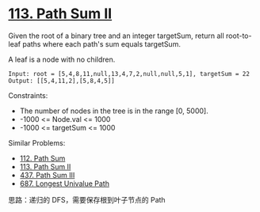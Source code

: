 # [113. Path Sum II](https://leetcode.com/problems/path-sum-ii/)

Given the root of a binary tree and an integer targetSum, return all root-to-leaf paths where each path's sum equals targetSum.

A leaf is a node with no children.

```
Input: root = [5,4,8,11,null,13,4,7,2,null,null,5,1], targetSum = 22
Output: [[5,4,11,2],[5,8,4,5]]
```

Constraints:

- The number of nodes in the tree is in the range [0, 5000].
- -1000 <= Node.val <= 1000
- -1000 <= targetSum <= 1000

Similar Problems:

- [112. Path Sum](https://leetcode.com/problems/path-sum/)
- [113. Path Sum II](https://leetcode.com/problems/path-sum-ii/)
- [437. Path Sum III](https://leetcode.com/problems/path-sum-iii/)
- [687. Longest Univalue Path](https://leetcode.com/problems/longest-univalue-path/)

思路：递归的 DFS，需要保存根到叶子节点的 Path
